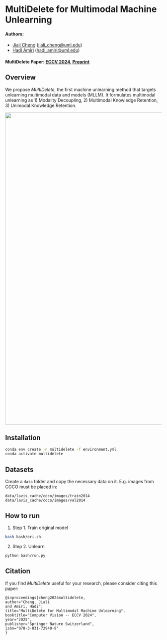 
# MultiDelete for Multimodal Machine Unlearning

#### Authors: 
- [Jiali Cheng](https://chengjiali.github.io/) (jiali_cheng@uml.edu)
- [Hadi Amiri](https://cs.uml.edu/~hadi/) (hadi_amiri@uml.edu)

#### MultiDelete Paper: [ECCV 2024](https://www.ecva.net/papers/eccv_2024/papers_ECCV/html/5743_ECCV_2024_paper.php), [Preprint](https://arxiv.org/abs/2311.12047)


## Overview 

We propose *MultiDelete*, the first machine unlearning method that targets unlearning multimodal data and models (MLLM). It formulates multimodal unlearning as 1) Modality Decoupling, 2) Multimodal Knowledge Retention, 3) Unimodal Knowledge Retention.

<p align="center">
    <img src="images/fig1.png" width="1000" align="center">
</p>

## Installation


```bash
conda env create -n multidelete -f environment.yml
conda activate multidelete
```

## Datasets

Create a `data` folder and copy the necessary data on it. E.g. images from COCO must be placed in:
```
data/lavis_cache/coco/images/train2014
data/lavis_cache/coco/images/val2014
```


## How to run

1. Step 1. Train original model
```bash
bash bash/ori.sh
```

2. Step 2. Unlearn
```bash
python bash/run.py
```


## Citation

If you find *MultiDelete* useful for your research, please consider citing this paper:

```
@inproceedings{cheng2024multidelete,
author="Cheng, Jiali
and Amiri, Hadi",
title="MultiDelete for Multimodal Machine Unlearning",
booktitle="Computer Vision -- ECCV 2024",
year="2025",
publisher="Springer Nature Switzerland",
isbn="978-3-031-72940-9"
}
```
